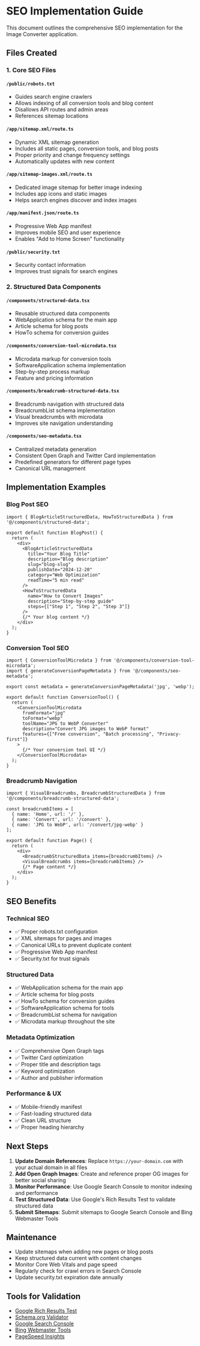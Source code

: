 # SEO Implementation Guide

This document outlines the comprehensive SEO implementation for the Image Converter application.

## Files Created

### 1. Core SEO Files

#### `/public/robots.txt`
- Guides search engine crawlers
- Allows indexing of all conversion tools and blog content
- Disallows API routes and admin areas
- References sitemap locations

#### `/app/sitemap.xml/route.ts`
- Dynamic XML sitemap generation
- Includes all static pages, conversion tools, and blog posts
- Proper priority and change frequency settings
- Automatically updates with new content

#### `/app/sitemap-images.xml/route.ts`
- Dedicated image sitemap for better image indexing
- Includes app icons and static images
- Helps search engines discover and index images

#### `/app/manifest.json/route.ts`
- Progressive Web App manifest
- Improves mobile SEO and user experience
- Enables "Add to Home Screen" functionality

#### `/public/security.txt`
- Security contact information
- Improves trust signals for search engines

### 2. Structured Data Components

#### `/components/structured-data.tsx`
- Reusable structured data components
- WebApplication schema for the main app
- Article schema for blog posts
- HowTo schema for conversion guides

#### `/components/conversion-tool-microdata.tsx`
- Microdata markup for conversion tools
- SoftwareApplication schema implementation
- Step-by-step process markup
- Feature and pricing information

#### `/components/breadcrumb-structured-data.tsx`
- Breadcrumb navigation with structured data
- BreadcrumbList schema implementation
- Visual breadcrumbs with microdata
- Improves site navigation understanding

#### `/components/seo-metadata.tsx`
- Centralized metadata generation
- Consistent Open Graph and Twitter Card implementation
- Predefined generators for different page types
- Canonical URL management

## Implementation Examples

### Blog Post SEO
```tsx
import { BlogArticleStructuredData, HowToStructuredData } from '@/components/structured-data';

export default function BlogPost() {
  return (
    <div>
      <BlogArticleStructuredData
        title="Your Blog Title"
        description="Blog description"
        slug="blog-slug"
        publishDate="2024-12-20"
        category="Web Optimization"
        readTime="5 min read"
      />
      <HowToStructuredData
        name="How to Convert Images"
        description="Step-by-step guide"
        steps={["Step 1", "Step 2", "Step 3"]}
      />
      {/* Your blog content */}
    </div>
  );
}
```

### Conversion Tool SEO
```tsx
import { ConversionToolMicrodata } from '@/components/conversion-tool-microdata';
import { generateConversionPageMetadata } from '@/components/seo-metadata';

export const metadata = generateConversionPageMetadata('jpg', 'webp');

export default function ConversionTool() {
  return (
    <ConversionToolMicrodata
      fromFormat="jpg"
      toFormat="webp"
      toolName="JPG to WebP Converter"
      description="Convert JPG images to WebP format"
      features={["Free conversion", "Batch processing", "Privacy-first"]}
    >
      {/* Your conversion tool UI */}
    </ConversionToolMicrodata>
  );
}
```

### Breadcrumb Navigation
```tsx
import { VisualBreadcrumbs, BreadcrumbStructuredData } from '@/components/breadcrumb-structured-data';

const breadcrumbItems = [
  { name: 'Home', url: '/' },
  { name: 'Convert', url: '/convert' },
  { name: 'JPG to WebP', url: '/convert/jpg-webp' }
];

export default function Page() {
  return (
    <div>
      <BreadcrumbStructuredData items={breadcrumbItems} />
      <VisualBreadcrumbs items={breadcrumbItems} />
      {/* Page content */}
    </div>
  );
}
```

## SEO Benefits

### Technical SEO
- ✅ Proper robots.txt configuration
- ✅ XML sitemaps for pages and images
- ✅ Canonical URLs to prevent duplicate content
- ✅ Progressive Web App manifest
- ✅ Security.txt for trust signals

### Structured Data
- ✅ WebApplication schema for the main app
- ✅ Article schema for blog posts
- ✅ HowTo schema for conversion guides
- ✅ SoftwareApplication schema for tools
- ✅ BreadcrumbList schema for navigation
- ✅ Microdata markup throughout the site

### Metadata Optimization
- ✅ Comprehensive Open Graph tags
- ✅ Twitter Card optimization
- ✅ Proper title and description tags
- ✅ Keyword optimization
- ✅ Author and publisher information

### Performance & UX
- ✅ Mobile-friendly manifest
- ✅ Fast-loading structured data
- ✅ Clean URL structure
- ✅ Proper heading hierarchy

## Next Steps

1. **Update Domain References**: Replace `https://your-domain.com` with your actual domain in all files
2. **Add Open Graph Images**: Create and reference proper OG images for better social sharing
3. **Monitor Performance**: Use Google Search Console to monitor indexing and performance
4. **Test Structured Data**: Use Google's Rich Results Test to validate structured data
5. **Submit Sitemaps**: Submit sitemaps to Google Search Console and Bing Webmaster Tools

## Maintenance

- Update sitemaps when adding new pages or blog posts
- Keep structured data current with content changes
- Monitor Core Web Vitals and page speed
- Regularly check for crawl errors in Search Console
- Update security.txt expiration date annually

## Tools for Validation

- [Google Rich Results Test](https://search.google.com/test/rich-results)
- [Schema.org Validator](https://validator.schema.org/)
- [Google Search Console](https://search.google.com/search-console)
- [Bing Webmaster Tools](https://www.bing.com/webmasters)
- [PageSpeed Insights](https://pagespeed.web.dev/)
